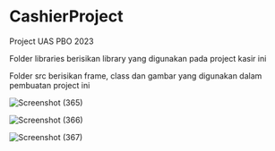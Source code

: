 # CashierProject
Project UAS PBO 2023

Folder libraries berisikan library yang digunakan pada project kasir ini

Folder src berisikan frame, class dan gambar yang digunakan dalam pembuatan project ini

![Screenshot (365)](https://github.com/huseinibnu/CashierProject/assets/114596566/e5ba41a1-1e38-4297-8010-43db1b45921e)

![Screenshot (366)](https://github.com/huseinibnu/CashierProject/assets/114596566/3e95cb27-0d57-452e-8458-9ef23d3c417c)

![Screenshot (367)](https://github.com/huseinibnu/CashierProject/assets/114596566/c482980d-177d-47ab-9115-0fb852a8658f)


